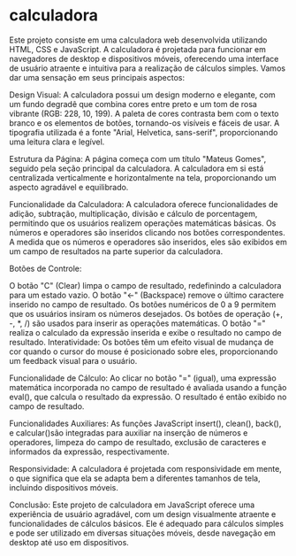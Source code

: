 # calculadora
Este projeto consiste em uma calculadora web desenvolvida utilizando HTML, CSS e JavaScript. A calculadora é projetada para funcionar em navegadores de desktop e dispositivos móveis, oferecendo uma interface de usuário atraente e intuitiva para a realização de cálculos simples. Vamos dar uma sensação em seus principais aspectos:

Design Visual: 
A calculadora possui um design moderno e elegante, com um fundo degradê que combina cores entre preto e um tom de rosa vibrante (RGB: 228, 10, 199). A paleta de cores contrasta bem com o texto branco e os elementos de botões, tornando-os visíveis e fáceis de usar. A tipografia utilizada é a fonte "Arial, Helvetica, sans-serif", proporcionando uma leitura clara e legível.

Estrutura da Página: 
A página começa com um título "Mateus Gomes", seguido pela seção principal da calculadora. A calculadora em si está centralizada verticalmente e horizontalmente na tela, proporcionando um aspecto agradável e equilibrado.

Funcionalidade da Calculadora: 
A calculadora oferece funcionalidades de adição, subtração, multiplicação, divisão e cálculo de porcentagem, permitindo que os usuários realizem operações matemáticas básicas. Os números e operadores são inseridos clicando nos botões correspondentes. A medida que os números e operadores são inseridos, eles são exibidos em um campo de resultados na parte superior da calculadora.

Botões de Controle:

O botão "C" (Clear) limpa o campo de resultado, redefinindo a calculadora para um estado vazio.
O botão "←" (Backspace) remove o último caractere inserido no campo de resultado.
Os botões numéricos de 0 a 9 permitem que os usuários insiram os números desejados.
Os botões de operação (+, -, *, /) são usados ​​para inserir as operações matemáticas.
O botão "=" realiza o calculado da expressão inserida e exibe o resultado no campo de resultado.
Interatividade: 
Os botões têm um efeito visual de mudança de cor quando o cursor do mouse é posicionado sobre eles, proporcionando um feedback visual para o usuário.

Funcionalidade de Cálculo: 
Ao clicar no botão "=" (igual), uma expressão matemática incorporada no campo de resultado é avaliada usando a função eval(), que calcula o resultado da expressão. O resultado é então exibido no campo de resultado.

Funcionalidades Auxiliares: 
As funções JavaScript insert(), clean(), back(), e calcular()são integradas para auxiliar na inserção de números e operadores, limpeza do campo de resultado, exclusão de caracteres e informados da expressão, respectivamente.

Responsividade: 
A calculadora é projetada com responsividade em mente, o que significa que ela se adapta bem a diferentes tamanhos de tela, incluindo dispositivos móveis.

Conclusão: 
Este projeto de calculadora em JavaScript oferece uma experiência de usuário agradável, com um design visualmente atraente e funcionalidades de cálculos básicos. Ele é adequado para cálculos simples e pode ser utilizado em diversas situações móveis, desde navegação em desktop até uso em dispositivos.
